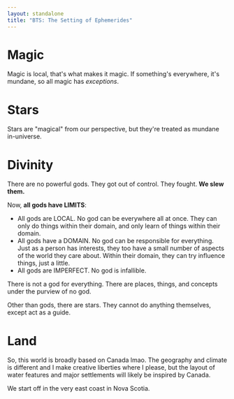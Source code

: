 ```yaml
---
layout: standalone
title: "BTS: The Setting of Ephemerides"
---
```


# Magic

Magic is local, that's what makes it magic.
If something's everywhere, it's mundane, so all magic has _exceptions_.



# Stars

Stars are "magical" from our perspective, but they're treated as mundane in-universe.






















# Divinity

There are no powerful gods.
They got out of control.
They fought.
**We slew them.**

Now, **all gods have LIMITS**:

- All gods are LOCAL.
	No god can be everywhere all at once.
	They can only do things within their domain, and only learn of things within their domain.
- All gods have a DOMAIN.
	No god can be responsible for everything.
	Just as a person has interests, they too have a small number of aspects of the world they care about.
	Within their domain, they can try influence things, just a little.
- All gods are IMPERFECT.
	No god is infallible.

There is not a god for everything.
There are places, things, and concepts under the purview of no god.

Other than gods, there are stars.
They cannot do anything themselves, except act as a guide.

# Land

So, this world is broadly based on Canada lmao.
The geography and climate is different and I make creative liberties where I please, but the layout of water features and major settlements will likely be inspired by Canada.

We start off in the very east coast in Nova Scotia.
